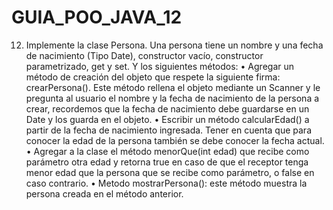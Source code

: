 # GUIA_POO_JAVA_12
12. Implemente la clase Persona. Una persona tiene un nombre y una fecha de nacimiento
(Tipo Date), constructor vacío, constructor parametrizado, get y set. Y los siguientes 
métodos: 
• Agregar un método de creación del objeto que respete la siguiente firma: 
crearPersona(). Este método rellena el objeto mediante un Scanner y le pregunta al 
usuario el nombre y la fecha de nacimiento de la persona a crear, recordemos que la 
fecha de nacimiento debe guardarse en un Date y los guarda en el objeto.
• Escribir un método calcularEdad() a partir de la fecha de nacimiento ingresada. Tener 
en cuenta que para conocer la edad de la persona también se debe conocer la fecha 
actual.
• Agregar a la clase el método menorQue(int edad) que recibe como parámetro otra
edad y retorna true en caso de que el receptor tenga menor edad que la persona que 
se recibe como parámetro, o false en caso contrario.
• Metodo mostrarPersona(): este método muestra la persona creada en el método 
anterior.
